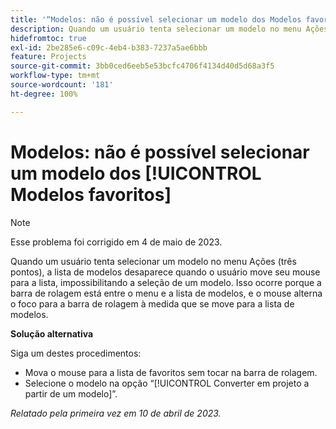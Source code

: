 ```yaml
---
title: '“Modelos: não é possível selecionar um modelo dos Modelos favoritos”'
description: Quando um usuário tenta selecionar um modelo no menu Ações (três pontos), a lista de modelos desaparece quando o usuário move seu mouse para a lista, impossibilitando a seleção de um modelo. Isso ocorre porque a barra de rolagem está entre o menu e a lista de modelos, e o mouse alterna o foco para a barra de rolagem à medida que se move para a lista de modelos.
hidefromtoc: true
exl-id: 2be285e6-c09c-4eb4-b383-7237a5ae6bbb
feature: Projects
source-git-commit: 3bb0ced6eeb5e53bcfc4706f4134d40d5d68a3f5
workflow-type: tm+mt
source-wordcount: '181'
ht-degree: 100%

---
```


# Modelos: não é possível selecionar um modelo dos [!UICONTROL Modelos favoritos]

>[!NOTE]
>
>Esse problema foi corrigido em 4 de maio de 2023.

Quando um usuário tenta selecionar um modelo no menu Ações (três pontos), a lista de modelos desaparece quando o usuário move seu mouse para a lista, impossibilitando a seleção de um modelo. Isso ocorre porque a barra de rolagem está entre o menu e a lista de modelos, e o mouse alterna o foco para a barra de rolagem à medida que se move para a lista de modelos.

**Solução alternativa**

Siga um destes procedimentos:

* Mova o mouse para a lista de favoritos sem tocar na barra de rolagem.
* Selecione o modelo na opção “[!UICONTROL Converter em projeto a partir de um modelo]”.

_Relatado pela primeira vez em 10 de abril de 2023._
